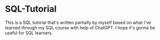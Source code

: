 # SQL-Tutorial
This is a SQL tutorial that's written partially by myself based on what I've learned through my SQL course with help of ChatGPT. I hope it's gonna be useful for SQL learners.
